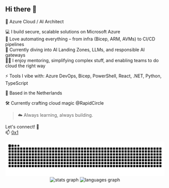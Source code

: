 ## Hi there 👋

<!--
**r4hulp/r4hulp** is a ✨ _special_ ✨ repository because its `README.md` (this file) appears on your GitHub profile.

Here are some ideas to get you started:

- 🔭 I’m currently working on ...
- 🌱 I’m currently learning ...
- 👯 I’m looking to collaborate on ...
- 🤔 I’m looking for help with ...
- 💬 Ask me about ...
- 📫 How to reach me: ...
- 😄 Pronouns: ...
- ⚡ Fun fact: ...
-->




🚀 Azure Cloud / AI Architect

💻 I build secure, scalable solutions on Microsoft Azure  
🔧 Love automating everything – from infra (Bicep, ARM, AVMs) to CI/CD pipelines  
🧠 Currently diving into AI Landing Zones, LLMs, and responsible AI gateways  
🧑‍🏫 I enjoy mentoring, simplifying complex stuff, and enabling teams to do cloud the right way

⚡ Tools I vibe with: Azure DevOps, Bicep, PowerShell, React, .NET, Python, TypeScript

📍 Based in the Netherlands

🛠️ Currently crafting cloud magic @RapidCircle 

> ☁️ Always learning, always building.

Let's connect! 💬  
📫 [0x1](mailto:0x1@duck.com)


<img src="https://raw.githubusercontent.com/r4hulp/r4hulp/output/snake.svg" alt="Snake animation" />

<div align="center">
  <img src="https://github-readme-stats.vercel.app/api?username=r4hulp&hide_title=false&hide_rank=false&show_icons=true&include_all_commits=true&count_private=true&disable_animations=false&theme=dracula&locale=en&hide_border=false" height="150" alt="stats graph"  />
  <img src="https://github-readme-stats.vercel.app/api/top-langs?username=r4hulp&locale=en&hide_title=false&layout=compact&card_width=320&langs_count=5&theme=dracula&hide_border=false" height="150" alt="languages graph"  />
</div>

